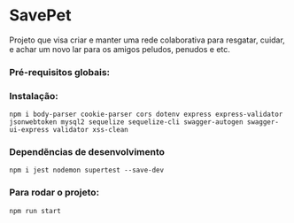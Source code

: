 # SavePet
Projeto que visa criar e manter uma rede colaborativa para resgatar, cuidar, e achar um novo lar para os amigos peludos, penudos e etc.

### Pré-requisitos globais:

### Instalação:
<!-- `npm i axios bcryptjs body-parser code config cors express mongoose mustache-express router` -->
`npm i body-parser cookie-parser cors dotenv express express-validator jsonwebtoken mysql2 sequelize sequelize-cli swagger-autogen swagger-ui-express validator xss-clean`

### Dependẽncias de desenvolvimento
`npm i jest nodemon supertest --save-dev`

### Para rodar o projeto:
`npm run start`
